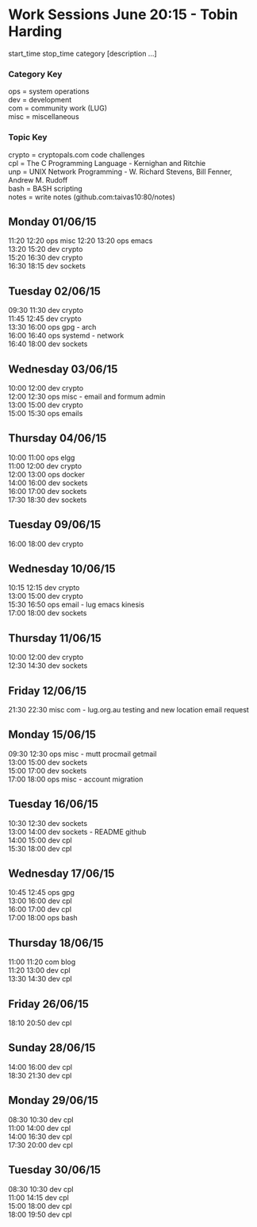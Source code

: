 Work Sessions June 20:15 - Tobin Harding  
=======================================  
start_time stop_time category [description ...]  

### Category Key #  
ops = system operations  
dev = development  
com = community work (LUG)  
misc = miscellaneous  

### Topic Key #  
crypto = cryptopals.com code challenges  
cpl = The C Programming Language - Kernighan and Ritchie  
unp = UNIX Network Programming - W. Richard Stevens, Bill Fenner, Andrew M. Rudoff  
bash = BASH scripting  
notes = write notes (github.com:taivas10:80/notes)  
  
Monday 01/06/15  
---------------  
11:20 12:20 ops misc
12:20 13:20 ops emacs  
13:20 15:20 dev crypto  
15:20 16:30 dev crypto  
16:30 18:15 dev sockets  
  
Tuesday 02/06/15  
---------------  
09:30 11:30 dev crypto  
11:45 12:45 dev crypto  
13:30 16:00 ops gpg - arch  
16:00 16:40 ops systemd - network  
16:40 18:00 dev sockets  
  
Wednesday 03/06/15  
---------------  
10:00 12:00 dev crypto  
12:00 12:30 ops misc - email and formum admin  
13:00 15:00 dev crypto  
15:00 15:30 ops emails  
  
Thursday 04/06/15  
---------------  
10:00 11:00 ops elgg  
11:00 12:00 dev crypto  
12:00 13:00 ops docker  
14:00 16:00 dev sockets  
16:00 17:00 dev sockets  
17:30 18:30 dev sockets  
  
Tuesday 09/06/15  
---------------  
16:00 18:00 dev crypto  
  
Wednesday 10/06/15  
---------------  
10:15 12:15 dev crypto  
13:00 15:00 dev crypto  
15:30 16:50 ops email - lug emacs kinesis  
17:00 18:00 dev sockets  
  
Thursday 11/06/15  
---------------  
10:00 12:00 dev crypto  
12:30 14:30 dev sockets  
  
Friday 12/06/15  
---------------  
21:30 22:30 misc com - lug.org.au testing and new location email request  
  
Monday 15/06/15  
---------------  
09:30 12:30 ops misc - mutt procmail getmail  
13:00 15:00 dev sockets  
15:00 17:00 dev sockets  
17:00 18:00 ops misc - account migration  
  
Tuesday 16/06/15  
---------------  
10:30 12:30 dev sockets  
13:00 14:00 dev sockets - README github  
14:00 15:00 dev cpl  
15:30 18:00 dev cpl  
  
Wednesday 17/06/15  
---------------  
10:45 12:45 ops gpg  
13:00 16:00 dev cpl  
16:00 17:00 dev cpl  
17:00 18:00 ops bash  
  
Thursday 18/06/15  
---------------  
11:00 11:20 com blog  
11:20 13:00 dev cpl  
13:30 14:30 dev cpl  
  
Friday 26/06/15  
---------------  
18:10 20:50 dev cpl  
  
Sunday 28/06/15  
---------------  
14:00 16:00 dev cpl  
18:30 21:30 dev cpl  
  
Monday 29/06/15  
---------------  
08:30 10:30 dev cpl  
11:00 14:00 dev cpl  
14:00 16:30 dev cpl  
17:30 20:00 dev cpl  
  
Tuesday 30/06/15  
---------------  
08:30 10:30 dev cpl  
11:00 14:15 dev cpl  
15:00 18:00 dev cpl  
18:00 19:50 dev cpl  
  
